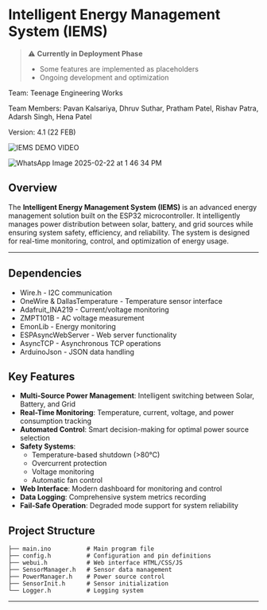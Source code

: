 # Intelligent Energy Management System (IEMS)
> ⚠️ **Currently in Deployment Phase**
> - Some features are implemented as placeholders
> - Ongoing development and optimization 

Team: Teenage Engineering Works

Team Members: Pavan Kalsariya, Dhruv Suthar, Pratham Patel, Rishav Patra, Adarsh Singh, Hena Patel

Version: 4.1 (22 FEB)



![IEMS DEMO VIDEO](https://github.com/user-attachments/assets/54c72df2-a1fb-4397-b787-678a62b644d6)

![WhatsApp Image 2025-02-22 at 1 46 34 PM](https://github.com/user-attachments/assets/a58d535c-6a1e-41c2-97d7-b3b1842e2a3c)

## Overview
The **Intelligent Energy Management System (IEMS)** is an advanced energy management solution built on the ESP32 microcontroller. It intelligently manages power distribution between solar, battery, and grid sources while ensuring system safety, efficiency, and reliability. The system is designed for real-time monitoring, control, and optimization of energy usage.

---

## Dependencies
- Wire.h - I2C communication
- OneWire & DallasTemperature - Temperature sensor interface
- Adafruit_INA219 - Current/voltage monitoring
- ZMPT101B - AC voltage measurement
- EmonLib - Energy monitoring
- ESPAsyncWebServer - Web server functionality
- AsyncTCP - Asynchronous TCP operations
- ArduinoJson - JSON data handling

## Key Features
- **Multi-Source Power Management**: Intelligent switching between Solar, Battery, and Grid
- **Real-Time Monitoring**: Temperature, current, voltage, and power consumption tracking
- **Automated Control**: Smart decision-making for optimal power source selection
- **Safety Systems**: 
  - Temperature-based shutdown (>80°C)
  - Overcurrent protection
  - Voltage monitoring
  - Automatic fan control
- **Web Interface**: Modern dashboard for monitoring and control
- **Data Logging**: Comprehensive system metrics recording
- **Fail-Safe Operation**: Degraded mode support for system reliability

## Project Structure
```
├── main.ino          # Main program file
├── config.h          # Configuration and pin definitions
├── webui.h           # Web interface HTML/CSS/JS
├── SensorManager.h   # Sensor data management
├── PowerManager.h    # Power source control
├── SensorInit.h      # Sensor initialization
└── Logger.h          # Logging system
```
---

